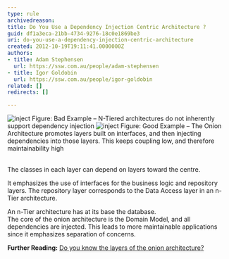 ```yaml
---
type: rule
archivedreason: 
title: Do You Use a Dependency Injection Centric Architecture ?
guid: df1a3eca-21bb-4734-9276-18c0e1869be3
uri: do-you-use-a-dependency-injection-centric-architecture
created: 2012-10-19T19:11:41.0000000Z
authors:
- title: Adam Stephensen
  url: https://ssw.com.au/people/adam-stephensen
- title: Igor Goldobin
  url: https://ssw.com.au/people/igor-goldobin
related: []
redirects: []

---
```



<img class="ms-rteCustom-ImageArea" alt="inject" src="/SoftwareDevelopment/RulesToBetterMVC/PublishingImages/dependency-injection-bad.jpg" /> <span class="ms-rteCustom-FigureBad">Figure&#58; Bad Example – N-Tiered architectures do not inherently support dependency injection</span> <img class="ms-rteCustom-ImageArea" alt="inject" src="/SoftwareDevelopment/RulesToBetterMVC/PublishingImages/dependency-injection-good.jpg" /> <span class="ms-rteCustom-FigureGood">Figure&#58; Good Example – The Onion Architecture promotes layers built on interfaces, and then injecting dependencies into those layers. This keeps coupling low, and therefore maintainability high</span> 
<br><excerpt class='endintro'></excerpt><br>
<p>The classes in each layer can depend on layers toward the centre.</p><p>It emphasizes the use of interfaces for the business logic and repository layers. The repository layer corresponds to the Data Access layer in an n-Tier architecture.</p><p>An n-Tier architecture has at its base the database.<br>The core of the onion architecture is the Domain Model, and all dependencies are injected. This leads to more maintainable applications since it emphasizes separation of concerns.</p><p><strong>Further Reading&#58;</strong> <a href="/SoftwareDevelopment/RulesToBetterMVC/Pages/The-layers-of-the-onion-architecture.aspx">Do you know the layers of the onion architecture?</a></p>


